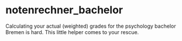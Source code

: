 # notenrechner_bachelor
Calculating your actual (weighted) grades for the psychology bachelor Bremen is hard. This little helper comes to your rescue.
